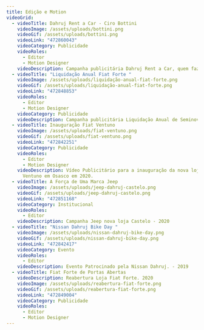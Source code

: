 ```yaml
---
title: Edição e Motion
videoGrid:
  - videoTitle: Dahruj Rent a Car - Ciro Bottini
    videoImage: /assets/uploads/bottini.png
    videoGif: /assets/uploads/bottini.png
    videoLink: "472860043"
    videoCategory: Publicidade
    videoRoles:
      - Editor
      - Motion Designer
    videoDescription: Campanha publicitária Dahruj Rent a Car, quem faz conta assina. - 2020
  - videoTitle: "Liquidação Anual Fiat Forte "
    videoImage: /assets/uploads/liquidação-anual-fiat-forte.png
    videoGif: /assets/uploads/liquidação-anual-fiat-forte.png
    videoLink: "472848853"
    videoRoles:
      - Editor
      - Motion Designer
    videoCategory: Publicidade
    videoDescription: Campanha publicitária Liquidação Anual de Seminovos Fiat Forte - 2019
  - videoTitle: Inauguração Fiat Ventuno
    videoImage: /assets/uploads/fiat-ventuno.png
    videoGif: /assets/uploads/fiat-ventuno.png
    videoLink: "472842251"
    videoCategory: Publicidade
    videoRoles:
      - Editor
      - Motion Designer
    videoDescription: Vídeo Publicitário para a inauguração da nova loja da Fiat
      Ventuno em Osasco em 2020.
  - videoTitle: A Força de Uma Marca Jeep
    videoImage: /assets/uploads/jeep-dahruj-castelo.png
    videoGif: /assets/uploads/jeep-dahruj-castelo.png
    videoLink: "472851168"
    videoCategory: Institucional
    videoRoles:
      - Editor
    videoDescription: Campanha Jeep nova loja Castelo - 2020
  - videoTitle: "Nissan Dahruj Bike Day "
    videoImage: /assets/uploads/nissan-dahruj-bike-day.png
    videoGif: /assets/uploads/nissan-dahruj-bike-day.png
    videoLink: "472842417"
    videoCategory: Evento
    videoRoles:
      - Editor
    videoDescription: Evento Patrocinado pela Nissan Dahruj. - 2019
  - videoTitle: Fiat Forte de Portas Abertas
    videoDescription: Reabertura Loja Fiat Forte. 2020
    videoImage: /assets/uploads/reabertura-fiat-forte.png
    videoGif: /assets/uploads/reabertura-fiat-forte.png
    videoLink: "472849004"
    videoCategory: Publicidade
    videoRoles:
      - Editor
      - Motion Designer
---
```

